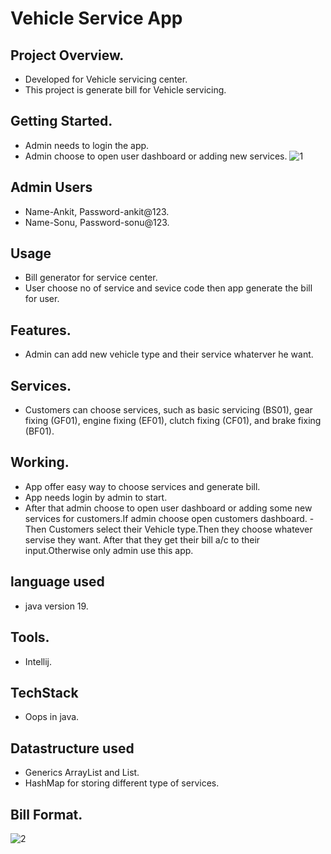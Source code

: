 
# Vehicle Service App
## Project Overview.
- Developed for Vehicle servicing center.
- This project is generate bill for Vehicle servicing.
## Getting Started.
- Admin needs to login the app.
- Admin choose to open user dashboard or adding new services.
![1](https://user-images.githubusercontent.com/109346750/230660386-0deaf15d-4718-4cee-b632-85f92a76f29f.png)
## Admin Users
- Name-Ankit, Password-ankit@123.
- Name-Sonu, Password-sonu@123.
## Usage
- Bill generator for service center.
- User choose no of service and sevice code then app generate the bill for user.
## Features.
- Admin can add new vehicle type  and their service whaterver he want.
## Services.
- Customers can choose services, such as basic servicing (BS01), gear fixing (GF01), engine fixing (EF01), clutch fixing (CF01), and brake fixing (BF01).
## Working.
- App offer easy way to choose services and generate bill.
- App needs login by admin to start.
- After that admin choose to open user dashboard or adding some new services for customers.If admin choose open customers dashboard.
-Then Customers select their Vehicle type.Then they choose whatever servise they want. After that they get their bill a/c to their input.Otherwise only admin use this app.
## language used
- java version 19.
## Tools.
- Intellij.
## TechStack
- Oops in java.
## Datastructure used 
- Generics ArrayList and List.
- HashMap for storing different type of services.
## Bill Format.
![2](https://user-images.githubusercontent.com/109346750/230660409-5bdc9b24-b289-4d8d-92e6-276f63e36d1b.png)




